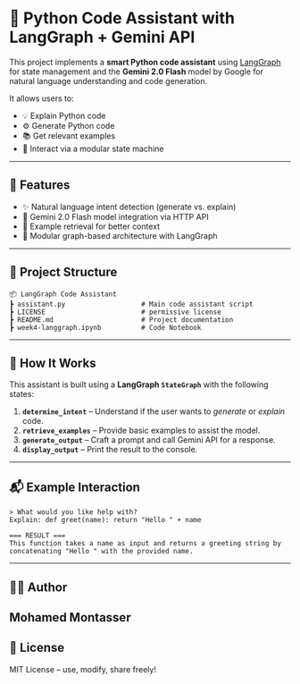 # 🧠 Python Code Assistant with LangGraph + Gemini API

This project implements a **smart Python code assistant** using [LangGraph](https://docs.langgraph.dev) for state management and the **Gemini 2.0 Flash** model by Google for natural language understanding and code generation.

It allows users to:
- 💡 Explain Python code  
- ⚙️ Generate Python code  
- 📚 Get relevant examples  
- 🧩 Interact via a modular state machine

---

## 📌 Features

- ✨ Natural language intent detection (generate vs. explain)  
- 🤖 Gemini 2.0 Flash model integration via HTTP API  
- 🔁 Example retrieval for better context  
- 🔧 Modular graph-based architecture with LangGraph  

---

## 📂 Project Structure

```
📦 LangGraph Code Assistant
┣ assistant.py                   # Main code assistant script
┣ LICENSE                        # permissive license
┣ README.md                      # Project documentation
┣ week4-langgraph.ipynb          # Code Notebook
```

---

## 🧠 How It Works

This assistant is built using a **LangGraph `StateGraph`** with the following states:

1. **`determine_intent`** – Understand if the user wants to *generate* or *explain* code.  
2. **`retrieve_examples`** – Provide basic examples to assist the model.  
3. **`generate_output`** – Craft a prompt and call Gemini API for a response.  
4. **`display_output`** – Print the result to the console.  

---

## 📬 Example Interaction

```text
> What would you like help with?
Explain: def greet(name): return "Hello " + name

=== RESULT ===
This function takes a name as input and returns a greeting string by concatenating "Hello " with the provided name.
```

---

## 🧑‍💻 Author

**Mohamed Montasser**  
---

## 📝 License

MIT License – use, modify, share freely!
